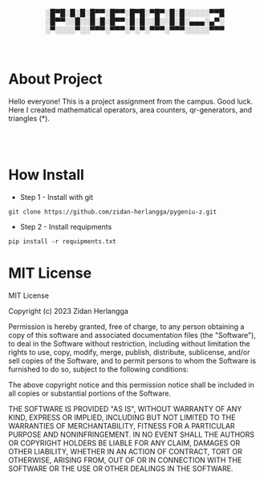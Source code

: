 <div align="center">
░█▀█░█░█░█▀▀░█▀▀░█▀█░▀█▀░█░█░░░░░▀▀█
░█▀▀░░█░░█░█░█▀▀░█░█░░█░░█░█░▄▄▄░▄▀░
░▀░░░░▀░░▀▀▀░▀▀▀░▀░▀░▀▀▀░▀▀▀░░░░░▀▀▀ 
</div>

<br>
<br>

# About Project

Hello everyone! This is a project assignment from the campus. Good luck. Here I created mathematical operators, area counters, qr-generators, and triangles (\*).

<br>
<br>

# How Install

- Step 1 - Install with git

```
git clone https://github.com/zidan-herlangga/pygeniu-z.git
```

- Step 2 - Install requipments

```
pip install -r requipments.txt
```

# MIT License

MIT License

Copyright (c) 2023 Zidan Herlangga

Permission is hereby granted, free of charge, to any person obtaining a copy
of this software and associated documentation files (the "Software"), to deal
in the Software without restriction, including without limitation the rights
to use, copy, modify, merge, publish, distribute, sublicense, and/or sell
copies of the Software, and to permit persons to whom the Software is
furnished to do so, subject to the following conditions:

The above copyright notice and this permission notice shall be included in all
copies or substantial portions of the Software.

THE SOFTWARE IS PROVIDED "AS IS", WITHOUT WARRANTY OF ANY KIND, EXPRESS OR
IMPLIED, INCLUDING BUT NOT LIMITED TO THE WARRANTIES OF MERCHANTABILITY,
FITNESS FOR A PARTICULAR PURPOSE AND NONINFRINGEMENT. IN NO EVENT SHALL THE
AUTHORS OR COPYRIGHT HOLDERS BE LIABLE FOR ANY CLAIM, DAMAGES OR OTHER
LIABILITY, WHETHER IN AN ACTION OF CONTRACT, TORT OR OTHERWISE, ARISING FROM,
OUT OF OR IN CONNECTION WITH THE SOFTWARE OR THE USE OR OTHER DEALINGS IN THE
SOFTWARE.
